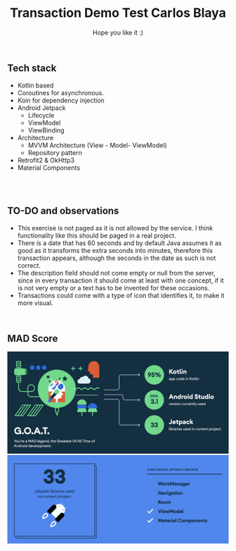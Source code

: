 <h1 align="center">Transaction Demo Test Carlos Blaya</h1>

<p align="center">
Hope you like it :)
</p>
</br>

## Tech stack
- Kotlin based
- Coroutines for asynchronous.
- Koin for dependency injection
- Android Jetpack
  - Lifecycle
  - ViewModel
  - ViewBinding
- Architecture
  - MVVM Architecture (View - Model- ViewModel)
  - Repository pattern
- Retrofit2 & OkHttp3
- Material Components
</br>
</br>

## TO-DO and observations
- This exercise is not paged as it is not allowed by the service. I think functionality like this should be paged in a real project.
- There is a date that has 60 seconds and by default Java assumes it as good as it transforms the extra seconds into minutes, therefore this transaction appears, although the seconds in the date as such is not correct.
- The description field should not come empty or null from the server, since in every transaction it should come at least with one concept, if it is not very empty or a text has to be invented for these occasions.
- Transactions could come with a type of icon that identifies it, to make it more visual.
</br>

## MAD Score
<img src="/previews/summary.png"/>
<img src="/previews/jetpack.png"/>
